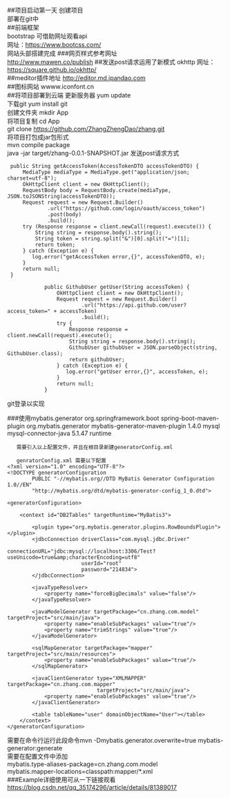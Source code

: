 ##项目启动第一天
创建项目  
部署在git中  
##前端框架  
bootstrap 可借助网址观看api  
网址：https://www.bootcss.com/  
网站头部搭建完成
###网页样式参考网址  
http://www.mawen.co/publish
##发送post请求运用了新模式 okhttp
网址：https://square.github.io/okhttp/  
##meditor插件地址
http://editor.md.ipandao.com  
##图标网站
wwww.iconfont.cn  
##将项目部署到云端
更新服务器 yum update  
下载git yum install git  
创建文件夹 mkdir App   
将项目复制 cd App  
git clone https://github.com/ZhangZhengDao/zhang.git    
将项目打包成jar包形式  
mvn compile package  
java -jar target/zhang-0.0.1-SNAPSHOT.jar
发送post请求方式    

     public String getAccessToken(AccessTokenDTO accessTokenDTO) {
         MediaType mediaType = MediaType.get("application/json; charset=utf-8");
         OkHttpClient client = new OkHttpClient();
         RequestBody body = RequestBody.create(mediaType, JSON.toJSONString(accessTokenDTO));
         Request request = new Request.Builder()
                 .url("https://github.com/login/oauth/access_token")
                 .post(body)
                 .build();
         try (Response response = client.newCall(request).execute()) {
             String string = response.body().string();
             String token = string.split("&")[0].split("=")[1];
             return token;
         } catch (Exception e) {
            log.error("getAccessToken error,{}", accessTokenDTO, e);
         }
         return null;
     }
                
                public GithubUser getUser(String accessToken) {
                    OkHttpClient client = new OkHttpClient();
                    Request request = new Request.Builder()
                            .url("https://api.github.com/user?access_token=" + accessToken)
                            .build();
                    try {
                        Response response = client.newCall(request).execute();
                        String string = response.body().string();
                        GithubUser githubUser = JSON.parseObject(string, GithubUser.class);
                        return githubUser;
                    } catch (Exception e) {
                       log.error("getUser error,{}", accessToken, e);
                    }
                    return null;
                }
git登录以实现  

###使用mybatis.generator
    <build>
        <plugins>
            <plugin>
                <groupId>org.springframework.boot</groupId>
                <artifactId>spring-boot-maven-plugin</artifactId>
            </plugin>
            <!--添加mybase依赖，更方便数据库的调用和编写-->
            <plugin>
                <groupId>org.mybatis.generator</groupId>
                <artifactId>mybatis-generator-maven-plugin</artifactId>
                <version>1.4.0</version>
                <dependencies>
                    <dependency>
                        <groupId>mysql</groupId>
                        <artifactId>mysql-connector-java</artifactId>
                        <version>5.1.47</version>
                        <scope>runtime</scope>
                    </dependency>
                </dependencies>
            </plugin>
            <!--同样也要再次引入当前数据库-->
        </plugins>
    </build>  
       
       需要引入以上配置文件，并且在根目录新建generatorConfig.xml 
       
       genratorConfig.xml 需要以下配置
    <?xml version="1.0" encoding="UTF-8"?>
    <!DOCTYPE generatorConfiguration
            PUBLIC "-//mybatis.org//DTD MyBatis Generator Configuration 1.0//EN"
            "http://mybatis.org/dtd/mybatis-generator-config_1_0.dtd">
    
    <generatorConfiguration>
    
        <context id="DB2Tables" targetRuntime="MyBatis3">
    
            <plugin type="org.mybatis.generator.plugins.RowBoundsPlugin"></plugin>
            <jdbcConnection driverClass="com.mysql.jdbc.Driver"
                            connectionURL="jdbc:mysql://localhost:3306/Test?useUnicode=true&amp;characterEncoding=utf8"
                            userId="root"
                            password="214834">
            </jdbcConnection>
    
            <javaTypeResolver>
                <property name="forceBigDecimals" value="false"/>
            </javaTypeResolver>
    
            <javaModelGenerator targetPackage="cn.zhang.com.model" targetProject="src/main/java">
                <property name="enableSubPackages" value="true"/>
                <property name="trimStrings" value="true"/>
            </javaModelGenerator>
    
            <sqlMapGenerator targetPackage="mapper" targetProject="src/main/resources">
                <property name="enableSubPackages" value="true"/>
            </sqlMapGenerator>
    
            <javaClientGenerator type="XMLMAPPER" targetPackage="cn.zhang.com.mapper"
                                 targetProject="src/main/java">
                <property name="enableSubPackages" value="true"/>
            </javaClientGenerator>
    
            <table tableName="user" domainObjectName="User"></table>
        </context>
    </generatorConfiguration>
  需要在命令行运行此段命令mvn -Dmybatis.generator.overwrite=true mybatis-generator:generate  
   需要在配置文件中添加    
   mybatis.type-aliases-package=cn.zhang.com.model    
   mybatis.mapper-locations=classpath:mapper/*.xml  
   ###Example详细使用可从一下链接观看  
   https://blog.csdn.net/qq_35174296/article/details/81389017
